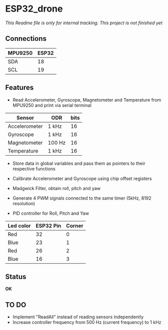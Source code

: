 # ESP32_drone

*This Readme file is only for internal tracking. This project is not finished yet*

## Connections

| MPU9250 | ESP32 |
| --- | --- |
| SDA  | 18  |
| SCL  | 19  |


## Features
* Read Accelerometer, Gyroscope, Magnetometer and Temperature from MPU9250 and print via serial terminal

| Sensor | ODR | bits |
| --- | --- | --- |
| Accelerometer | 1 kHz | 16 |
| Gyroscope | 1 kHz | 16 |
| Magnetometer | 100 Hz | 16 |
| Temperature | 1 kHz | 16 |

* Store data in global variables and pass them as pointers to their respective functions
* Calibrate Accelerometer and Gyroscope using chip offset registers
* Madgwick Filter, obtain roll, pitch and yaw

* Generate 4 PWM signals connected to the same timer (5kHz, 8192 resolution)
* PID controller for Roll, Pitch and Yaw

| Led color | ESP32 Pin | Corner |
| --- | --- | --- |
| Red | 32 | 0 |
| Blue | 23 | 1 |
| Red | 26 | 2 |
| Blue | 16 | 3 |

## Status
**OK**

## TO DO
* Implement "ReadAll" instead of reading sensors independently
* Increase controller frequency from 500 Hz (current frequency) to 1 kHz

